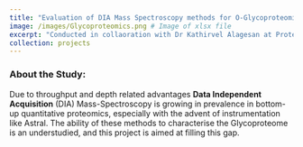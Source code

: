 ```yaml
---
title: "Evaluation of DIA Mass Spectroscopy methods for O-Glycoproteomics"
image: /images/Glycoproteomics.png # Image of xlsx file
excerpt: "Conducted in collaoration with Dr Kathirvel Alagesan at Proteomics Research Platform, Charpentier Lab (Nobel – 2020) at the Max Planck Unit for the Science of Pathogens"
collection: projects
---
```


### About the Study:
Due to throughput and depth related advantages **Data Independent Acquisition** (DIA) Mass-Spectroscopy is growing in prevalence in bottom-up quantitative proteomics, especially with the advent of instrumentation like Astral. The ability of these methods to characterise the Glycoproteome is an understudied, and this project is aimed at filling this gap.